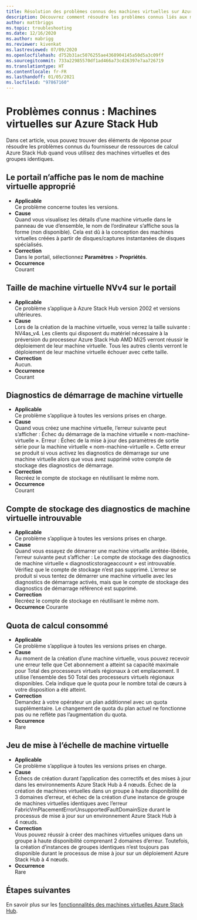 ```yaml
---
title: Résolution des problèmes connus des machines virtuelles sur Azure Stack Hub
description: Découvrez comment résoudre les problèmes connus liés aux machines virtuelles sur Azure Stack Hub
author: mattbriggs
ms.topic: troubleshooting
ms.date: 12/16/2020
ms.author: mabrigg
ms.reviewer: kivenkat
ms.lastreviewed: 07/09/2020
ms.openlocfilehash: d752b31ac5076255ae4368904145a50d5a3c09ff
ms.sourcegitcommit: 733a22985570df1ad466a73cd26397e7aa726719
ms.translationtype: HT
ms.contentlocale: fr-FR
ms.lasthandoff: 01/05/2021
ms.locfileid: "97867160"
---
```

# <a name="known-issues-vms-on-azure-stack-hub"></a>Problèmes connus : Machines virtuelles sur Azure Stack Hub

Dans cet article, vous pouvez trouver des éléments de réponse pour résoudre les problèmes connus du fournisseur de ressources de calcul Azure Stack Hub quand vous utilisez des machines virtuelles et des groupes identiques.

## <a name="portal-doesnt-show-correct-vm-name"></a>Le portail n’affiche pas le nom de machine virtuelle approprié
- **Applicable**  
    Ce problème concerne toutes les versions.  
- **Cause**  
    Quand vous visualisez les détails d’une machine virtuelle dans le panneau de vue d’ensemble, le nom de l’ordinateur s’affiche sous la forme (non disponible). Cela est dû à la conception des machines virtuelles créées à partir de disques/captures instantanées de disques spécialisés.  
- **Correction**  
    Dans le portail, sélectionnez **Paramètres** > **Propriétés**.
- **Occurrence**  
    Courant  

## <a name="nvv4-vm-size-on-portal"></a>Taille de machine virtuelle NVv4 sur le portail
- **Applicable**  
    Ce problème s’applique à Azure Stack Hub version 2002 et versions ultérieures.  
- **Cause**  
    Lors de la création de la machine virtuelle, vous verrez la taille suivante : NV4as_v4. Les clients qui disposent du matériel nécessaire à la préversion du processeur Azure Stack Hub AMD Mi25 verront réussir le déploiement de leur machine virtuelle. Tous les autres clients verront le déploiement de leur machine virtuelle échouer avec cette taille.  
- **Correction**  
    Aucun.  
- **Occurrence**  
    Courant  

## <a name="vm-boot-diagnostics"></a>Diagnostics de démarrage de machine virtuelle
- **Applicable**  
    Ce problème s’applique à toutes les versions prises en charge.  
- **Cause**  
    Quand vous créez une machine virtuelle, l’erreur suivante peut s’afficher : Échec du démarrage de la machine virtuelle « nom-machine-virtuelle ». Erreur : Échec de la mise à jour des paramètres de sortie série pour la machine virtuelle « nom-machine-virtuelle ». Cette erreur se produit si vous activez les diagnostics de démarrage sur une machine virtuelle alors que vous avez supprimé votre compte de stockage des diagnostics de démarrage.  
- **Correction**  
    Recréez le compte de stockage en réutilisant le même nom.
- **Occurrence**  
    Courant  

## <a name="vm-diagnostics-storage-account-not-found"></a>Compte de stockage des diagnostics de machine virtuelle introuvable
- **Applicable**  
    Ce problème s’applique à toutes les versions prises en charge.  
- **Cause**  
    Quand vous essayez de démarrer une machine virtuelle arrêtée-libérée, l’erreur suivante peut s’afficher : Le compte de stockage des diagnostics de machine virtuelle « diagnosticstorageaccount » est introuvable. Vérifiez que le compte de stockage n’est pas supprimé. L’erreur se produit si vous tentez de démarrer une machine virtuelle avec les diagnostics de démarrage activés, mais que le compte de stockage des diagnostics de démarrage référencé est supprimé.  
- **Correction**  
    Recréez le compte de stockage en réutilisant le même nom.  
- **Occurrence** Courante  

## <a name="consumed-compute-quota"></a>Quota de calcul consommé
- **Applicable**  
    Ce problème s’applique à toutes les versions prises en charge.  
- **Cause**   
    Au moment de la création d’une machine virtuelle, vous pouvez recevoir une erreur telle que Cet abonnement a atteint sa capacité maximale pour Total des processeurs virtuels régionaux à cet emplacement. Il utilise l’ensemble des 50 Total des processeurs virtuels régionaux disponibles. Cela indique que le quota pour le nombre total de cœurs à votre disposition a été atteint.  
- **Correction**  
    Demandez à votre opérateur un plan additionnel avec un quota supplémentaire. Le changement de quota du plan actuel ne fonctionne pas ou ne reflète pas l’augmentation du quota.
- **Occurrence**  
    Rare  

## <a name="virtual-machine-scale-set"></a>Jeu de mise à l’échelle de machine virtuelle

-  **Applicable**  
    Ce problème s’applique à toutes les versions prises en charge.  
- **Cause**  
    Échecs de création durant l’application des correctifs et des mises à jour dans les environnements Azure Stack Hub à 4 nœuds. Échec de la création de machines virtuelles dans un groupe à haute disponibilité de 3 domaines d’erreur, et échec de la création d’une instance de groupe de machines virtuelles identiques avec l’erreur FabricVmPlacementErrorUnsupportedFaultDomainSize durant le processus de mise à jour sur un environnement Azure Stack Hub à 4 nœuds.  
- **Correction**  
    Vous pouvez réussir à créer des machines virtuelles uniques dans un groupe à haute disponibilité comprenant 2 domaines d’erreur. Toutefois, la création d’instances de groupes identiques n’est toujours pas disponible durant le processus de mise à jour sur un déploiement Azure Stack Hub à 4 nœuds.  
- **Occurrence**  
    Rare  

## <a name="next-steps"></a>Étapes suivantes

En savoir plus sur les [fonctionnalités des machines virtuelles Azure Stack Hub](azure-stack-vm-considerations.md).
